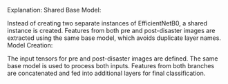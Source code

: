 Explanation:
Shared Base Model:

Instead of creating two separate instances of EfficientNetB0, a shared instance is created.
Features from both pre and post-disaster images are extracted using the same base model, which avoids duplicate layer names.
Model Creation:

The input tensors for pre and post-disaster images are defined.
The same base model is used to process both inputs.
Features from both branches are concatenated and fed into additional layers for final classification.